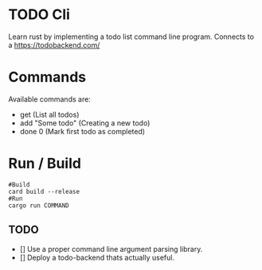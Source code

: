 # TODO Cli

Learn rust by implementing a todo list command line program.
Connects to a https://todobackend.com/

# Commands
Available commands are: 

- get (List all todos)
- add "Some todo" (Creating a new todo)
- done 0 (Mark first todo as completed)

# Run / Build

```
#Build
card build --release
#Run
cargo run COMMAND
```

## TODO 

- [] Use a proper command line argument parsing library.
- [] Deploy a todo-backend thats actually useful.

